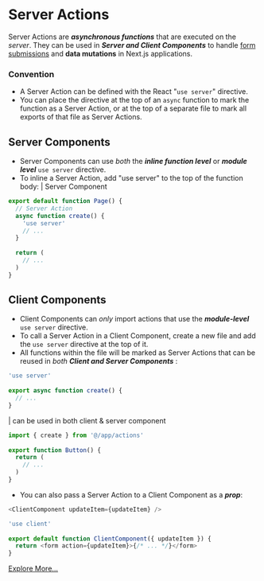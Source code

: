 # Server Actions
Server Actions are ***asynchronous functions*** that are executed on the *server*. They can be used in ***Server and Client Components*** to handle [form submissions](https://nextjs.org/docs/app/building-your-application/data-fetching/server-actions-and-mutations#forms) and **data mutations** in Next.js applications.

### Convention

* A Server Action can be defined with the React "`use server`" directive.
* You can place the directive at the top of an `async` function to mark the function as a Server Action, or at the top of a separate file to mark all exports of that file as Server Actions.

## Server Components
* Server Components can use *both* the ***inline function level*** or ***module level*** `use server` directive.
* To inline a Server Action, add "use server" to the top of the function body:
| Server Component
```ts
export default function Page() {
  // Server Action
  async function create() {
    'use server'
    // ...
  }
 
  return (
    // ...
  )
}
```

## Client Components
* Client Components can *only* import actions that use the ***module-level*** `use server` directive.
* To call a Server Action in a Client Component, create a new file and add the `use server` directive at the top of it.
* All functions within the file will be marked as Server Actions that can be reused in *both* ***Client and Server Components*** :
```ts
'use server'
 
export async function create() {
  // ...
}
```

| can be used in both client & server component
```ts
import { create } from '@/app/actions'
 
export function Button() {
  return (
    // ...
  )
}
```

* You can also pass a Server Action to a Client Component as a ***prop***:

```ts
<ClientComponent updateItem={updateItem} />
```

```ts
'use client'
 
export default function ClientComponent({ updateItem }) {
  return <form action={updateItem}>{/* ... */}</form>
}
```

[Explore More...](https://nextjs.org/docs/app/building-your-application/data-fetching/server-actions-and-mutations#behavior)
